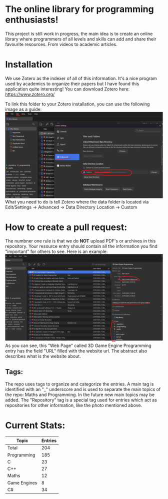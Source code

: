 # The online library for programming enthusiasts!
This project is still work in progress, the main idea is to create an online library where programmers of all levels and skills can add and share their favourite resources. From videos to academic articles.


# Installation
We use Zotero as the indexer of all of this information. It's a nice program used by academics to organize their papers but I have found this application quite interesting!
You can download Zotero here: https://www.zotero.org/

To link this folder to your Zotero installation, you can use the following image as a guide:
![image](images/install.png)
What you need to do is tell Zotero where the data folder is located via Edit/Settings -> Advanced -> Data Directory Location -> Custom

# How to create a pull request:
The numbner one rule is that we do **NOT** upload PDF's or archives in this repository. Your resource entry should contain all the information you find "important" for others to see. Here is an example:
![image](images/entry.png)
As you can see, this "Web Page" called 3D Game Engine Programming entry has the field "URL" filled with the website url. The abstract also describes what is the website about.

## Tags:
The repo uses tags to organize and categorize the entries.
A main tag is identified with an "_" underscore and is used to separate the main topics of the repo: Maths and Programming. In the future new main topics may be added.
The "Repository" tag is a special tag used for entries which act as repositories for other information, like the photo mentioned above.

# Current Stats:

| Topic        | Entries |
|--------------|---------|
| Total        | 204     |
| Programming  | 185     |
| C            | 23      |
| C++          | 27      |
| Maths        | 12      |
| Game Engines | 8       |
| C#           | 34      |
